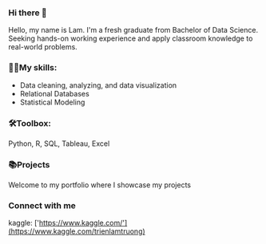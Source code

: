 ### Hi there 👋
Hello, my name is Lam. I'm a fresh graduate from Bachelor of Data Science. Seeking hands-on working experience and apply classroom knowledge to
real-world problems. 
### 🐱‍👤My skills:
- Data cleaning, analyzing, and
data visualization
- Relational Databases
- Statistical Modeling

### 🛠️Toolbox:
Python, R, SQL,
Tableau, Excel

### 📚Projects
Welcome to my portfolio where I showcase my projects 

### Connect with me
kaggle: ['https://www.kaggle.com/'](https://www.kaggle.com/trienlamtruong)


<!--
**Lam-Truong/Lam-Truong** is a ✨ _special_ ✨ repository because its `README.md` (this file) appears on your GitHub profile.

Here are some ideas to get you started:

- 🔭 I’m currently working on ...
- 🌱 I’m currently learning ...
- 👯 I’m looking to collaborate on ...
- 🤔 I’m looking for help with ...
- 💬 Ask me about ...
- 📫 How to reach me: ...
- 😄 Pronouns: ...
- ⚡ Fun fact: ...
-->
